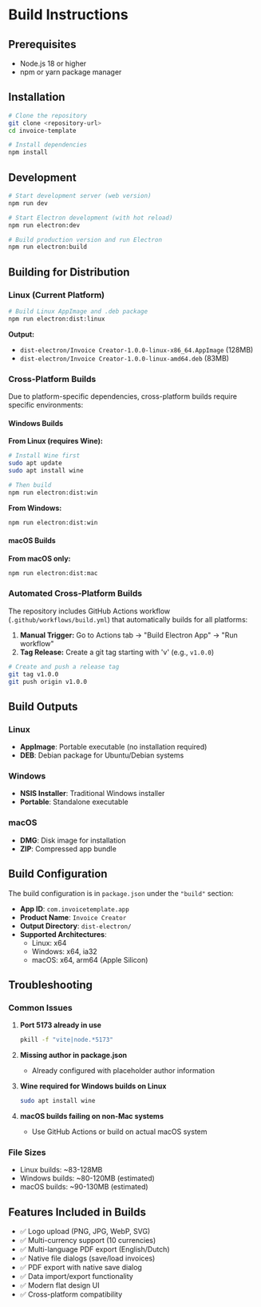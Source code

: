 # Build Instructions

## Prerequisites

- Node.js 18 or higher
- npm or yarn package manager

## Installation

```bash
# Clone the repository
git clone <repository-url>
cd invoice-template

# Install dependencies
npm install
```

## Development

```bash
# Start development server (web version)
npm run dev

# Start Electron development (with hot reload)
npm run electron:dev

# Build production version and run Electron
npm run electron:build
```

## Building for Distribution

### Linux (Current Platform)

```bash
# Build Linux AppImage and .deb package
npm run electron:dist:linux
```

**Output:**

- `dist-electron/Invoice Creator-1.0.0-linux-x86_64.AppImage` (128MB)
- `dist-electron/Invoice Creator-1.0.0-linux-amd64.deb` (83MB)

### Cross-Platform Builds

Due to platform-specific dependencies, cross-platform builds require specific environments:

#### Windows Builds

**From Linux (requires Wine):**

```bash
# Install Wine first
sudo apt update
sudo apt install wine

# Then build
npm run electron:dist:win
```

**From Windows:**

```bash
npm run electron:dist:win
```

#### macOS Builds

**From macOS only:**

```bash
npm run electron:dist:mac
```

### Automated Cross-Platform Builds

The repository includes GitHub Actions workflow (`.github/workflows/build.yml`) that automatically builds for all platforms:

1. **Manual Trigger:** Go to Actions tab → "Build Electron App" → "Run workflow"
2. **Tag Release:** Create a git tag starting with 'v' (e.g., `v1.0.0`)

```bash
# Create and push a release tag
git tag v1.0.0
git push origin v1.0.0
```

## Build Outputs

### Linux

- **AppImage**: Portable executable (no installation required)
- **DEB**: Debian package for Ubuntu/Debian systems

### Windows

- **NSIS Installer**: Traditional Windows installer
- **Portable**: Standalone executable

### macOS

- **DMG**: Disk image for installation
- **ZIP**: Compressed app bundle

## Build Configuration

The build configuration is in `package.json` under the `"build"` section:

- **App ID**: `com.invoicetemplate.app`
- **Product Name**: `Invoice Creator`
- **Output Directory**: `dist-electron/`
- **Supported Architectures**:
  - Linux: x64
  - Windows: x64, ia32
  - macOS: x64, arm64 (Apple Silicon)

## Troubleshooting

### Common Issues

1. **Port 5173 already in use**

   ```bash
   pkill -f "vite|node.*5173"
   ```

2. **Missing author in package.json**

   - Already configured with placeholder author information

3. **Wine required for Windows builds on Linux**

   ```bash
   sudo apt install wine
   ```

4. **macOS builds failing on non-Mac systems**
   - Use GitHub Actions or build on actual macOS system

### File Sizes

- Linux builds: ~83-128MB
- Windows builds: ~80-120MB (estimated)
- macOS builds: ~90-130MB (estimated)

## Features Included in Builds

- ✅ Logo upload (PNG, JPG, WebP, SVG)
- ✅ Multi-currency support (10 currencies)
- ✅ Multi-language PDF export (English/Dutch)
- ✅ Native file dialogs (save/load invoices)
- ✅ PDF export with native save dialog
- ✅ Data import/export functionality
- ✅ Modern flat design UI
- ✅ Cross-platform compatibility
